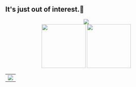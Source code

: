 ## It's just out of interest.👋

<!-- Github连续打卡start -->

<div align="center">
  <img align="center" src="https://github-readme-streak-stats.herokuapp.com/?user=ciris9&theme=dark&hide_border=true" />
</div>
<!-- Github连续打卡end -->
<!-- 统计卡片start -->

<div align="center">
  <img height="137px" src="https://github-readme-stats.vercel.app/api?username=ciris9&hide_title=true&hide_border=true&show_icons=trueline_height=21&icon_color=000&theme=radical" />
  <img height="137px" src="https://github-readme-stats.vercel.app/api/top-langs/?username=cirth9&hide_title=true&hide_border=true&layout=compact&langs_count=6&icon_color=fff&theme=radical" />
</div>
<!-- 统计卡片end -->

<table align="center">
  <tr>
    <td>
      <img src="https://github-readme-activity-graph.vercel.app/graph?username=ciris9&theme=react-dark" />
    </td>
  </tr>
</table>
